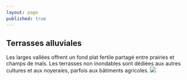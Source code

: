 ```yaml
---
layout: page
published: true
---
```


## Terrasses alluviales
Les larges vallées offrent un fond plat fertile partagé entre prairies et champs de maïs. Les terrasses non inondables sont dédiées aux autres cultures et aux noyeraies, parfois aux bâtiments agricoles.
![](/data/images/9/géographie/9_GEOGRAPHIE_POP6.jpg)
